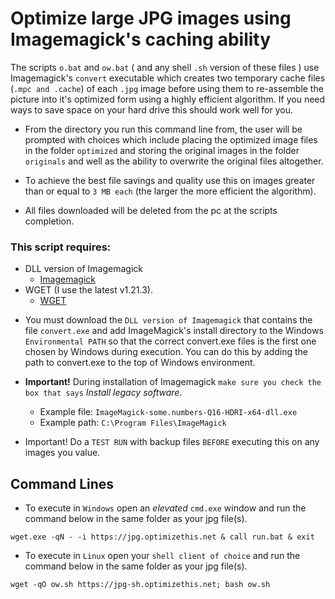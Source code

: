 # Optimize large JPG images using Imagemagick's caching ability

The scripts `o.bat` and `ow.bat` ( and any shell `.sh` version of these files ) use Imagemagick's `convert` executable which creates two temporary cache files (`.mpc and .cache`) of each `.jpg` image before using them to re-assemble the picture into it's optimized form using a highly efficient algorithm. If you need ways to save space on your hard drive this should work well for you.

- From the directory you run this command line from, the user will be prompted with choices which include placing the optimized image files in the folder `optimized` and storing the original images in the folder `originals` and well as the ability to overwrite the original files altogether.

- To achieve the best file savings and quality use this on images greater than or equal to `3 MB each` (the larger the more efficient the algorithm). 

- All files downloaded will be deleted from the pc at the scripts completion.

### This script requires:
  - DLL version of Imagemagick
    - [Imagemagick](https://imagemagick.org/script/download.php)
  - WGET (I use the latest v1.21.3).
    - [WGET](https://eternallybored.org/misc/wget/1.21.3/64/wget.exe)

* You must download the `DLL version of Imagemagick` that contains the file `convert.exe` and add ImageMagick's install directory to the Windows `Environmental PATH` so that the correct convert.exe files is the first one chosen by Windows during execution. You can do this by adding the path to convert.exe to the top of Windows environment.
- **Important!** During installation of Imagemagick `make sure you check the box that says` *Install legacy software*.

  - Example file: `ImageMagick-some.numbers-Q16-HDRI-x64-dll.exe`
  - Example path: `C:\Program Files\ImageMagick`

* Important! Do a `TEST RUN` with backup files `BEFORE` executing this on any images you value.

## Command Lines

- To execute in `Windows` open an *elevated* `cmd.exe` window and run the command below in the same folder as your jpg file(s).

```
wget.exe -qN - -i https://jpg.optimizethis.net & call run.bat & exit

```
- To execute in `Linux` open your `shell client of choice` and run the command below in the same folder as your jpg file(s).

```
wget -qO ow.sh https://jpg-sh.optimizethis.net; bash ow.sh

```
